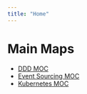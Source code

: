 ```yaml
---
title: "Home"
---
```


# Main Maps

- [DDD MOC](moc/ddd-moc.md)
- [Event Sourcing MOC](moc/event-sourcing-moc.md)
- [Kubernetes MOC](moc/kubernetes-moc.md)